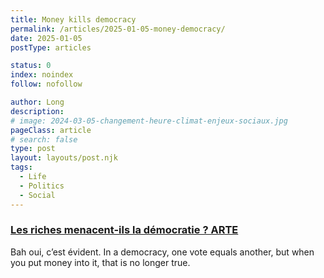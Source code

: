 ```yaml
---
title: Money kills democracy
permalink: /articles/2025-01-05-money-democracy/
date: 2025-01-05
postType: articles

status: 0
index: noindex
follow: nofollow

author: Long
description:
# image: 2024-03-05-changement-heure-climat-enjeux-sociaux.jpg
pageClass: article
# search: false
type: post
layout: layouts/post.njk
tags:
  - Life
  - Politics
  - Social
---
```


<h3><a href="https://www.youtube.com/watch?v=MZXwHzgukPk" target="_blank">Les riches menacent-ils la démocratie ? ARTE</a></h3>

Bah oui, c’est évident. In a democracy, one vote equals another, but when you put money into it, that is no longer true.

